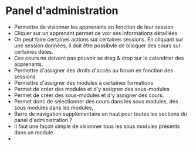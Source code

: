 # Panel d'administration

 * Permettre de visionner les apprenants en fonction de leur session
 * Cliquer sur un apprenant permet de voir ses informations détaillées
 * On peut faire certaines actions sur certaines sessions. En cliquant sur une session données, il doit être possibvle de blioquer des cours sur certaines dates.
 * Ces cours ne doivent pas pouvoir se drag & drop sur le calendrier des apprenants.
 * Permettre d'assigner des droits d'accès au forum en fonction des sessions
 * Permettre d'assigner des modules à certaines formations
 * Permet de créer des modules et d'y assigner des sous-modules
 * Permet de créer des sous-modules et d'y assigner des cours.
 * Permet donc de sélectionner des cours dans les sous modules, des sous modules dans les modules,
 * Barre de navigation supplémentaire en haut pour toutes les sections du panel d'administration ?
 * Il faut une façon simple de visionner tous les sous modules présents dans un module.
 * 
